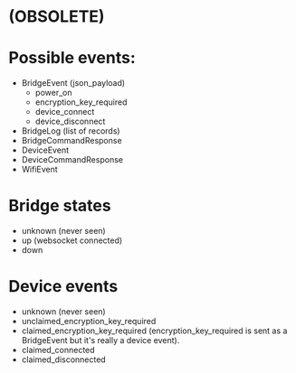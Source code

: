 # (OBSOLETE)

# Possible events:

- BridgeEvent (json_payload)
    - power_on
    - encryption_key_required
    - device_connect
    - device_disconnect
- BridgeLog (list of records)
- BridgeCommandResponse
- DeviceEvent
- DeviceCommandResponse
- WifiEvent

# Bridge states

- unknown (never seen)
- up (websocket connected)
- down

# Device events

- unknown (never seen)
- unclaimed_encryption_key_required
- claimed_encryption_key_required (encryption_key_required is sent as a BridgeEvent but it's really a device event).
- claimed_connected
- claimed_disconnected
